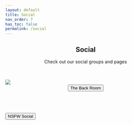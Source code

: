 ```yaml
---
layout: default
title: Social
nav_order: 7
has_toc: false
permalink: /social
---
```


<div class="card">
<div class="container">
<h2 class="text-small" style="text-align:center">Social</h2>
<p class="text-small" style="text-align:center">Check out our social groups and pages</p>
</div>
</div>
<br />

<!-- 
{: .note }
> {: .opaque }
> 
>
> 
-->

<br />
<div class="gallery">
<div class="card">
<div class="responsive">
<img class="white-background" src="https://the-back-room.info/assets/images/social/deviantart-1-logo-svg-vector.svg" />
</div>
<div class="container">
<span class="fs-3">
<div align="center" class="text-small">
<a href="https://www.deviantart.com/the-back-room" target="_blank">
<button type="button" name="button" class="btn">The Back Room</button></a>
</div>
</span>
<br />
</div>
</div>
</div>
<br /><br />
<!-- ////////////////////////////////////////////////////////////////////////////////////////////////////////////////////// -->
<br />
<a href="/social/nsfw">
<button type="button" name="button" class="btn">NSFW Social</button>
</a>
<br />
<!-- ////////////////////////////////////////////////////////////////////////////////////////////////////////////////////// -->